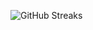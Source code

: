 ![GitHub Streaks](https://github-streaks-mqc9.onrender.com/streak/happilli/image?theme=midnight&cache_bust=1743318460&lang=ja)
